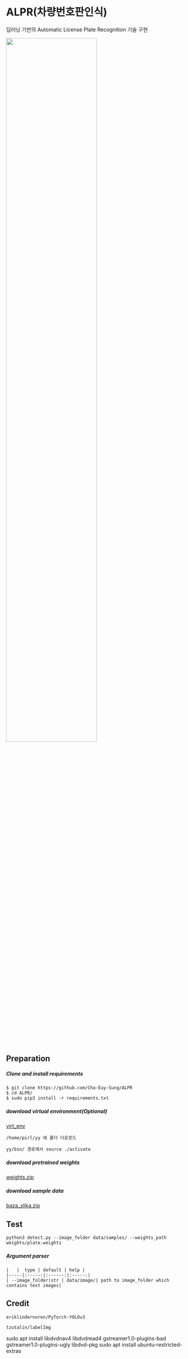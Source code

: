 # ALPR(차량번호판인식)

딥러닝 기반의 Automatic License Plate Recognition 기술 구현 

[<img src="https://j.gifs.com/wVABrX.gif" width="70%">](https://youtu.be/EIZpI8A1Qe0)



## Preparation

##### Clone and install requirements
```
$ git clone https://github.com/Cha-Euy-Sung/ALPR
$ cd ALPR/
$ sudo pip3 install -r requirements.txt
```
##### download virtual environment(Optional)

[virt_env](https://drive.google.com/drive/folders/1qiPqo5hqrJK2ls1wVOfOg2Y41MnB3NOC?usp=sharing)
```
/home/pirl/yy 에 폴더 다운로드

yy/bin/ 경로에서 source ./activate 
```
##### download pretrained weights

[weights.zip](https://drive.google.com/file/d/1TVgXuKUXV57BzKNoc4lnE9514QN6Gh7-/view?usp=sharing)


##### download sample data

[baza_slika.zip](https://drive.google.com/file/d/1eTEZuuWt6ZiV22eOJ4NJYmcz914BwDpE/view?usp=sharing)


## Test

```
python3 detect.py --image_folder data/samples/ --weights_path weights/plate.weights 
```

##### Argument parser

    |   |  type | default | help |
    |-----|:-----:|:------:|:-----:|
    | --image_folder|str | data/image/| path to image_folder which contains text images|
    
    

## Credit
```
eriklindernoren/PyTorch-YOLOv3

tzutalin/labelImg

```

sudo apt install libdvdnav4 libdvdread4 gstreamer1.0-plugins-bad gstreamer1.0-plugins-ugly libdvd-pkg
sudo apt install ubuntu-restricted-extras
